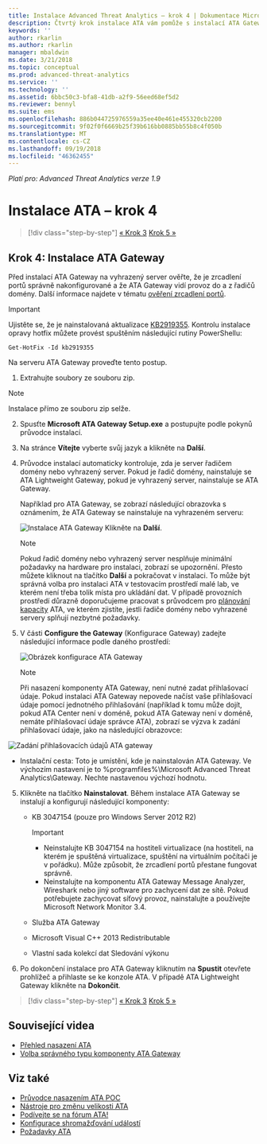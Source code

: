 ```yaml
---
title: Instalace Advanced Threat Analytics – krok 4 | Dokumentace Microsoftu
description: Čtvrtý krok instalace ATA vám pomůže s instalací ATA Gateway.
keywords: ''
author: rkarlin
ms.author: rkarlin
manager: mbaldwin
ms.date: 3/21/2018
ms.topic: conceptual
ms.prod: advanced-threat-analytics
ms.service: ''
ms.technology: ''
ms.assetid: 6bbc50c3-bfa8-41db-a2f9-56eed68ef5d2
ms.reviewer: bennyl
ms.suite: ems
ms.openlocfilehash: 886b044725976559a35ee40e461e455320cb2200
ms.sourcegitcommit: 9f02f0f6669b25f39b616bb0885bb55b8c4f050b
ms.translationtype: MT
ms.contentlocale: cs-CZ
ms.lasthandoff: 09/19/2018
ms.locfileid: "46362455"
---
```

*Platí pro: Advanced Threat Analytics verze 1.9*



# <a name="install-ata---step-4"></a>Instalace ATA – krok 4

>[!div class="step-by-step"]
[« Krok 3](install-ata-step3.md)
[Krok 5 »](install-ata-step5.md)

## <a name="step-4-install-the-ata-gateway"></a>Krok 4: Instalace ATA Gateway

Před instalací ATA Gateway na vyhrazený server ověřte, že je zrcadlení portů správně nakonfigurované a že ATA Gateway vidí provoz do a z řadičů domény. Další informace najdete v tématu [ověření zrcadlení portů](validate-port-mirroring.md).


> [!IMPORTANT]
> Ujistěte se, že je nainstalovaná aktualizace [KB2919355](http://support.microsoft.com/kb/2919355/).  Kontrolu instalace opravy hotfix můžete provést spuštěním následující rutiny PowerShellu:
>
> `Get-HotFix -Id kb2919355`

Na serveru ATA Gateway proveďte tento postup.

1.  Extrahujte soubory ze souboru zip. 
> [!NOTE] 
> Instalace přímo ze souboru zip selže.

2.  Spusťte **Microsoft ATA Gateway Setup.exe** a postupujte podle pokynů průvodce instalací.

3.  Na stránce **Vítejte** vyberte svůj jazyk a klikněte na **Další**.

4.  Průvodce instalací automaticky kontroluje, zda je server řadičem domény nebo vyhrazený server. Pokud je řadič domény, nainstaluje se ATA Lightweight Gateway, pokud je vyhrazený server, nainstaluje se ATA Gateway. 
    
    Například pro ATA Gateway, se zobrazí následující obrazovka s oznámením, že ATA Gateway se nainstaluje na vyhrazeném serveru:
    
    ![Instalace ATA Gateway](media/ata-gw-install.png) Klikněte na **Další**.

    > [!NOTE] 
    > Pokud řadič domény nebo vyhrazený server nesplňuje minimální požadavky na hardware pro instalaci, zobrazí se upozornění. Přesto můžete kliknout na tlačítko **Další** a pokračovat v instalaci. To může být správná volba pro instalaci ATA v testovacím prostředí malé lab, ve kterém není třeba tolik místa pro ukládání dat. V případě provozních prostředí důrazně doporučujeme pracovat s průvodcem pro [plánování kapacity](ata-capacity-planning.md) ATA, ve kterém zjistíte, jestli řadiče domény nebo vyhrazené servery splňují nezbytné požadavky.

4.  V části **Configure the Gateway** (Konfigurace Gateway) zadejte následující informace podle daného prostředí:

    ![Obrázek konfigurace ATA Gateway](media/ata-gw-configure.png)

    > [!NOTE]
    > Při nasazení komponenty ATA Gateway, není nutné zadat přihlašovací údaje. Pokud instalaci ATA Gateway nepovede načíst vaše přihlašovací údaje pomocí jednotného přihlašování (například k tomu může dojít, pokud ATA Center není v doméně, pokud ATA Gateway není v doméně, nemáte přihlašovací údaje správce ATA), zobrazí se výzva k zadání přihlašovací údaje, jako na následující obrazovce: 

  ![Zadání přihlašovacích údajů ATA gateway](media/ata-install-credentials.png)

   - Instalační cesta: Toto je umístění, kde je nainstalován ATA Gateway. Ve výchozím nastavení je to %programfiles%\Microsoft Advanced Threat Analytics\Gateway. Nechte nastavenou výchozí hodnotu.
    
5. Klikněte na tlačítko **Nainstalovat**. Během instalace ATA Gateway se instalují a konfigurují následující komponenty:

    -   KB 3047154 (pouze pro Windows Server 2012 R2)

        > [!IMPORTANT]
        > -   Neinstalujte KB 3047154 na hostiteli virtualizace (na hostiteli, na kterém je spuštěná virtualizace, spuštění na virtuálním počítači je v pořádku). Může způsobit, že zrcadlení portů přestane fungovat správně. 
        > -   Neinstalujte na komponentu ATA Gateway Message Analyzer, Wireshark nebo jiný software pro zachycení dat ze sítě. Pokud potřebujete zachycovat síťový provoz, nainstalujte a používejte Microsoft Network Monitor 3.4.

    -   Služba ATA Gateway
    -   Microsoft Visual C++ 2013 Redistributable
    -   Vlastní sada kolekcí dat Sledování výkonu

6.  Po dokončení instalace pro ATA Gateway kliknutím na **Spustit** otevřete prohlížeč a přihlaste se ke konzole ATA. V případě ATA Lightweight Gateway klikněte na **Dokončit**.


>[!div class="step-by-step"]
[« Krok 3](install-ata-step3.md)
[Krok 5 »](install-ata-step5.md)


## <a name="related-videos"></a>Související videa
- [Přehled nasazení ATA](https://channel9.msdn.com/Shows/Microsoft-Security/Overview-of-ATA-Deployment-in-10-Minutes)
- [Volba správného typu komponenty ATA Gateway](https://channel9.msdn.com/Shows/Microsoft-Security/ATA-Deployment-Choose-the-Right-Gateway-Type)

## <a name="see-also"></a>Viz také
- [Průvodce nasazením ATA POC](http://aka.ms/atapoc)
- [Nástroje pro změnu velikosti ATA](http://aka.ms/atasizingtool)
- [Podívejte se na fórum ATA!](https://social.technet.microsoft.com/Forums/security/home?forum=mata)
- [Konfigurace shromažďování událostí](configure-event-collection.md)
- [Požadavky ATA](ata-prerequisites.md)


